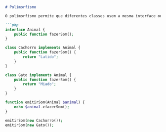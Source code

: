 
```markdown
# Polimorfismo

O polimorfismo permite que diferentes classes usem a mesma interface ou método de maneiras distintas.

```php
interface Animal {
    public function fazerSom();
}

class Cachorro implements Animal {
    public function fazerSom() {
        return "Latido";
    }
}

class Gato implements Animal {
    public function fazerSom() {
        return "Miado";
    }
}

function emitirSom(Animal $animal) {
    echo $animal->fazerSom();
}

emitirSom(new Cachorro());
emitirSom(new Gato());

